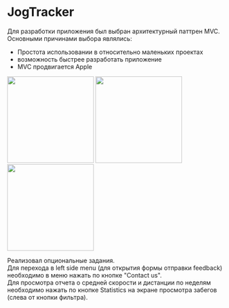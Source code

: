 # JogTracker
Для разработки приложения был выбран архитектурный паттрен MVC.
Основными причинами выбора являлись:
* Простота использовании в относительно маленьких проектах
* возможность быстрее разработать приложение
* MVC продвигается Apple
<p>
<img src="https://user-images.githubusercontent.com/55757649/142511870-801eea4a-1407-4e49-8eef-4673aaaa8024.png" width="200">
<img src="https://user-images.githubusercontent.com/55757649/142511878-a95e4c5d-7d70-452f-a178-18d6f72a6723.png" width="200">
<img src="https://user-images.githubusercontent.com/55757649/142511954-d35adb56-b2b6-45e9-8ad3-26313ad3e0dd.png" width="200">
</p>
Реализовал опциональные задания. <br>
Для перехода в left side menu (для открытия формы отправки feedback) необходимо в меню нажать по кнопке "Contact us". <br>
Для просмотра отчета о средней скорости и дистанции по неделям необходимо нажать по кнопке Statistics на экране просмотра забегов (слева от кнопки фильтра).



